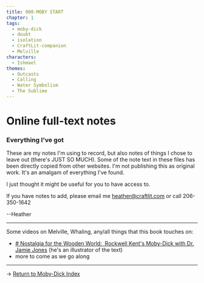 ```yaml
---
title: 000-MOBY START
chapter: 1
tags:
  - moby-dick
  - doubt
  - isolation
  - CraftLit-companion
  - Melville
characters:
  - Ishmael
themes:
  - Outcasts
  - Calling
  - Water Symbolism
  - The Sublime
---
```

# Online full-text notes

### Everything I've got

These are my notes I'm using to record, but also notes of things I chose to leave out (there's JUST SO MUCH). Some of the note text in these files has been directly copied from other websites. I'm not publishing this as original work. It's an amalgam of everything I've found. 

I just thought it might be useful for you to have access to. 

If you have notes to add, please email me heather@craftlit.com or call 206-350-1642

--Heather 

---
Some videos on Melville, Whaling, any/all things that this book touches on:
- [# Nostalgia for the Wooden World:  Rockwell Kent's Moby-Dick with Dr. Jamie Jones](https://youtu.be/oHb7SwZIX8g?si=vfS-zb0DaxMeSnxs) (he's an illustrator of the text)
- more to come as we go along

--- 

→ [Return to Moby-Dick Index](index-moby)

